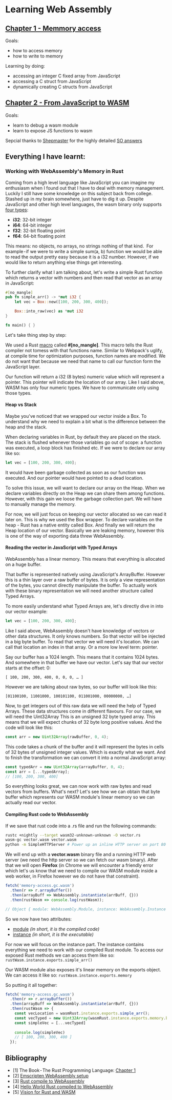 # Learning Web Assembly

## [Chapter 1 - Memmory access](./chapters/1-memory-access)
Goals:
- how to access memory
- how to write to memory

Learning by doing:
- accessing an integer C fixed array from JavaScript
- accessing a C struct from JavaScript
- dynamically creating C structs from JavaScript

## [Chapter 2 - From JavaScript to WASM](./chapters/2-from-javascript-to-wasm)
Goals:
- learn to debug a wasm module
- learn to expose JS functions to wasm

Sepcial thanks to [Shepmaster](https://stackoverflow.com/users/155423/shepmaster) for the highly detailed [SO answers](https://stackoverflow.com/questions/50415623/cant-get-imageload-from-memory-to-work-when-compiled-to-webassembly)

## Everything I have learnt:

### Working with WebAssembly's Memory in Rust
Coming from a high level language like JavaScript you can imagine my enthusiasm when I found out that I have to deal with memory management. Luckily I still have some knowledge on this subject back from college. Stashed up in my brain somewhere, just have to dig it up.
Despite JavaScript and other high level languages, the wasm binary only supports [four types](https://github.com/WebAssembly/design/blob/master/Semantics.md#types):

- **i32**: 32-bit integer
- **i64**: 64-bit integer
- **f32**: 32-bit floating point
- **f64**: 64-bit floating point

This means: no objects, no arrays, no strings nothing of that kind. 
For example - if we were to write a simple sum(a, b) function we would be able to read the output pretty easy because it is a i32 number. However, if we would like to return anything else things get interesting.

To further clarify what I am talking about, let's write a simple Rust function which returns a vector with numbers and then read that vector as an array in JavaScript:

```rust
#[no_mangle]
pub fn simple_arr() -> *mut i32 {
	let vec = Box::new([100, 200, 300, 400]);

	Box::into_raw(vec) as *mut i32
}

fn main() { }
```

Let's take thing step by step:

We used a Rust [macro](https://doc.rust-lang.org/book/first-edition/macros.html) called **#[no_mangle]**. This macro tells the Rust compiler not tomess with that functions name. Similar to Webpack's uglify, at compile time for optimization purposes, function names are modified. We do not want that because we need that name to call our function form the JavaScript layer.

Our function will return a i32 (8 bytes) numeric value which will represent a pointer. This pointer will indicate the location of our array. Like I said above, WASM has only four numeric types. We have to communicate only using those types.

####  Heap vs Stack
Maybe you've noticed that we wrapped our vector inside a Box. To understand why we need to explain a bit what is the difference between the heap and the stack.

When declaring variables in Rust, by default they are placed on the stack. The stack is flushed whenever those variables go out of scope: a function was executed, a loop block has finished etc. If we were to declare our array like so:

```rust
let vec = [100, 200, 300, 400];
```

It would have been garbage collected as soon as our function was executed. And our pointer would have pointed to a dead location.

To solve this issue, we will want to declare our array on the Heap. When we declare variables directly on the Heap we can share them among functions. However, with this gain we loose the garbage collection part. We will have to manually manage the memory.

For now, we will just focus on keeping our vector allocated so we can read it later on.
This is why we used the Box wrapper. To declare variables on the heap - Rust has a native entity called Box.
And finally we will return the Heap location of our vector. Basically we are leaking memory, however this is one of the way of exporting data threw WebAssembly.

#### Reading the vector in JavaScript with Typed Arrays

WebAssembly has a linear memory. This means that everything is allocated on a huge buffer.

That buffer is represented natively using JavaScript's ArrayBuffer. However this is a thin layer over a raw buffer of bytes. It is only a view representation of the bytes, you cannot directly manipulate the buffer. To actually work with these binary representation we will need another structure called Typed Arrays.

To more easily understand what Typed Arrays are, let's directly dive in into our vector example:

```rust
let vec = [100, 200, 300, 400];
```

Like I said above, WebAssembly doesn't have knowledge of vectors or other data structures. It only knows numbers. So that vector will be injected in a big byte buffer. To read that vector we will need it's location. We can call that location an index in that array. Or a more low level term: pointer.

Say our buffer has a 1024 length. This means that it contains 1024 bytes. And somewhere in that buffer we have our vector. Let's say that our vector starts at the offset: 0:

`[ 100, 200, 300, 400, 0, 0, 0, … ]`

However we are talking about raw bytes, so our buffer will look like this:

`[01100100, 11001000, 100101100, 011001000, 00000000, …]`

Now, to get integers out of this raw data we will need the help of Typed Arrays. These data structures come in different flavours. For our case, we will need the Uint32Array This is an unsigned 32 byte typed array. This means that we will expect chunks of 32 byte long positive values. And the code will look like this:

```javascript
const arr = new Uint32Array(rawBuffer, 0, 4);
```

This code takes a chunk of the buffer and it will represent the bytes in cells of 32 bytes of unsigned integer values. Which is exactly what we want. And to finish the transformation we can convert it into a normal JavaScript array:

```javascript
const typedArr = new Uint32Array(arrayBuffer, 0, 4);
const arr = [...typedArray];
// [100, 200, 300, 400]
```

So everything looks great, we can now work with raw bytes and read vectors from buffers. What's next? Let's see how we can obtain that byte buffer which represents our WASM module's linear memory so we can actually read our vector.

#### Compiling Rust code to WebAssembly

If we save that rust code into a .rs file and run the following commands:

```bash
rustc +nightly --target wasm32-unknown-unknown -O vector.rs
wasm-gc vector.wasm vector.wasm
python -m SimpleHTTPServer # Power up an inline HTTP server on port 80
```

We will end up with a **vector.wasm** binary file and a running HTTP web server (we need the http server so we can fetch our wasm binary). After that we will open **Firefox** (in Chrome we will encounter a friendly error which let's us know that we need to compile our WASM module inside a web worker, in Firefox however we do not have that constraint).

```javascript
fetch('memory-access.gc.wasm')
  .then(r => r.arrayBuffer())
  .then(arrayBuff => WebAssembly.instantiate(arrBuff, {}))
  .then(rustWasm => console.log(rustWasm));

// Object { module: WebAssembly.Module, instance: WebAssembly.Instance } 
```

So we now have two attributes: 
- [module](https://developer.mozilla.org/en-US/docs/Web/JavaScript/Reference/Global_Objects/WebAssembly/Module) *(in short, it is the compiled code)*
- [instance](https://developer.mozilla.org/en-US/docs/Web/JavaScript/Reference/Global_Objects/WebAssembly/Instance) *(in short, it is the executable)*

For now we will focus on the instance part. The instance contains everything we need to work with our compiled Rust module. To access our exposed Rust methods we can access them like so: `rustWasm.instance.exports.simple_arr()`

Our WASM module also exposes it's linear memory on the exports object. We can access it like so: `rustWasm.instance.exports.memory`

So putting it all together:

```javascript
fetch('memory-access.gc.wasm')
  .then(r => r.arrayBuffer())
  .then(arrayBuff => WebAssembly.instantiate(arrBuff, {}))
  .then(rustWasm => {
    const vecLocation = wasmRust.instance.exports.simple_arr();
    const vecTyped = new Uint32Array(wasmRust.instance.exports.memory.buffer, vecLocation, 4);
    const simpleVec = [...vecTyped]
    
    console.log(simpleVec)
    // [ 100, 200, 300, 400 ]
  });
```

## Bibliography

- [1] The Book - The Rust Programming Language: [Chapter 1](https://doc.rust-lang.org/book/first-edition/getting-started.html#writing-and-running-a-rust-program)
- [2] [Emscripten WebAssembly setup](http://kripken.github.io/emscripten-site/docs/compiling/WebAssembly.html#setup)
- [3] [Rust compile to WebAssembly](https://rust-lang-nursery.github.io/rust-wasm/setup.html)
- [4] [Hello World Rust compiled to WebAssembly](https://rust-lang-nursery.github.io/rust-wasm/hello-world.html)
- [5] [Vision for Rust and WASM](https://rustwasm.github.io/2018/06/25/vision-for-rust-and-wasm.html)
